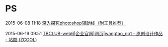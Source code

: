 # PS

2015-06-08 11:18 [深入探究photoshop辅助线（附工具推荐）](http://www.uisdc.com/photoshop-guides)

2015-06-19 09:51 [TBCLUB-web6|企业官网|网页|wangtao_no1 - 原创设计作品 - 站酷 (ZCOOL)](http://www.zcool.com.cn/work/ZMTI1MTU5NzY=.html)

